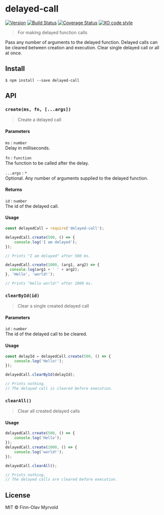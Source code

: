 # delayed-call

[![Version](https://badge.fury.io/js/delayed-call.svg)](http://badge.fury.io/js/delayed-call) [![Build Status](https://travis-ci.org/finnolav/delayed-call.svg?branch=master)](https://travis-ci.org/finnolav/delayed-call) [![Coverage Status](https://coveralls.io/repos/github/finnolav/delayed-call/badge.svg?branch=master)](https://coveralls.io/github/finnolav/delayed-call?branch=master) [![XO code style](https://img.shields.io/badge/code_style-XO-5ed9c7.svg)](https://github.com/sindresorhus/xo)


> For making delayed function calls

Pass any number of arguments to the delayed function. Delayed calls can be cleared between creation and execution. Clear single delayed call or all at once.

## Install

```
$ npm install --save delayed-call
```

## API

### `create(ms, fn, [...args])`
> Create a delayed call

#### Parameters
`ms` : `number`  
Delay in milliseconds.

`fn` : `function`  
The function to be called after the delay.

`...args` : `*`  
Optional. Any number of arguments supplied to the delayed function.

#### Returns
`id` : `number`  
The id of the delayed call.

#### Usage
```js
const delayedCall = require('delayed-call');
```

```js
delayedCall.create(500, () => {
    console.log('I am delayed');
});

// Prints "I am delayed" after 500 ms.
```

```js
delayedCall.create(1000, (arg1, arg2) => {
  console.log(arg1 + ' ' + arg2);
}, 'Hello', 'world!');

// Prints "Hello world!" after 1000 ms.
```

### `clearById(id)`
> Clear a single created delayed call

#### Parameters
`id` : `number`  
The id of the delayed call to be cleared.

#### Usage
```js
const delayId = delayedCall.create(500, () => {
    console.log('Hello!');
});

delayedCall.clearById(delayId);

// Prints nothing.
// The delayed call is cleared before execution.
```

### `clearAll()`
> Clear all created delayed calls

#### Usage
```js
delayedCall.create(500, () => {
    console.log('Hello');
});
delayedCall.create(1000, () => {
    console.log('world!');
});

delayedCall.clearAll();

// Prints nothing.
// The delayed calls are cleared before execution.
```


## License

MIT © Finn-Olav Myrvold